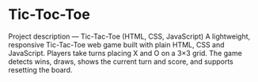 # Tic-Toc-Toe
Project description — Tic-Tac-Toe (HTML, CSS, JavaScript) A lightweight, responsive Tic-Tac-Toe web game built with plain HTML, CSS and JavaScript. Players take turns placing X and O on a 3×3 grid. The game detects wins, draws, shows the current turn and score, and supports resetting the board.
